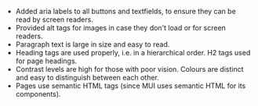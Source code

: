 - Added aria labels to all buttons and textfields, to ensure they can be read by screen readers.
- Provided alt tags for images in case they don't load or for screen readers.
- Paragraph text is large in size and easy to read.
- Heading tags are used properly, i.e. in a hierarchical order. H2 tags used for page headings.
- Contrast levels are high for those with poor vision. Colours are distinct and easy to distinguish between each other.
- Pages use semantic HTML tags (since MUI uses semantic HTML for its components).
